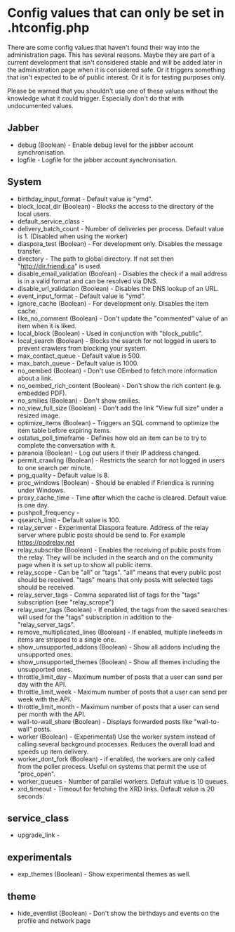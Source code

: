 Config values that can only be set in .htconfig.php
===================================================

There are some config values that haven't found their way into the administration page. This has several reasons. Maybe they are part of a 
current development that isn't considered stable and will be added later in the administration page when it is considered safe. Or it triggers 
something that isn't expected to be of public interest. Or it is for testing purposes only.

Please be warned that you shouldn't use one of these values without the knowledge what it could trigger. Especially don't do that with 
undocumented values.

## Jabber ##
* debug (Boolean) - Enable debug level for the jabber account synchronisation.
* logfile - Logfile for the jabber account synchronisation.

## System ##

* birthday_input_format - Default value is "ymd".
* block_local_dir (Boolean) - Blocks the access to the directory of the local users.
* default_service_class - 
* delivery_batch_count - Number of deliveries per process. Default value is 1. (Disabled when using the worker)
* diaspora_test (Boolean) - For development only. Disables the message transfer.
* directory - The path to global directory. If not set then "http://dir.friendi.ca" is used.
* disable_email_validation (Boolean) - Disables the check if a mail address is in a valid format and can be resolved via DNS.
* disable_url_validation (Boolean) - Disables the DNS lookup of an URL.
* event_input_format - Default value is "ymd".
* ignore_cache (Boolean) - For development only. Disables the item cache.
* like_no_comment (Boolean) - Don't update the "commented" value of an item when it is liked.
* local_block (Boolean) - Used in conjunction with "block_public".
* local_search (Boolean) - Blocks the search for not logged in users to prevent crawlers from blocking your system.
* max_contact_queue - Default value is 500.
* max_batch_queue - Default value is 1000.
* no_oembed (Boolean) - Don't use OEmbed to fetch more information about a link.
* no_oembed_rich_content (Boolean) - Don't show the rich content (e.g. embedded PDF).
* no_smilies (Boolean) - Don't show smilies.
* no_view_full_size (Boolean) - Don't add the link "View full size" under a resized image.
* optimize_items (Boolean) - Triggers an SQL command to optimize the item table before expiring items.
* ostatus_poll_timeframe - Defines how old an item can be to try to complete the conversation with it.
* paranoia (Boolean) - Log out users if their IP address changed.
* permit_crawling (Boolean) - Restricts the search for not logged in users to one search per minute.
* png_quality - Default value is 8.
* proc_windows (Boolean) - Should be enabled if Friendica is running under Windows.
* proxy_cache_time - Time after which the cache is cleared. Default value is one day.
* pushpoll_frequency - 
* qsearch_limit - Default value is 100.
* relay_server - Experimental Diaspora feature. Address of the relay server where public posts should be send to. For example https://podrelay.net
* relay_subscribe (Boolean) - Enables the receiving of public posts from the relay. They will be included in the search and on the community page when it is set up to show all public items.
* relay_scope - Can be "all" or "tags". "all" means that every public post should be received. "tags" means that only posts witt selected tags should be received.
* relay_server_tags - Comma separated list of tags for the "tags" subscription (see "relay_scrope")
* relay_user_tags (Boolean) - If enabled, the tags from the saved searches will used for the "tags" subscription in addition to the "relay_server_tags".
* remove_multiplicated_lines (Boolean) - If enabled, multiple linefeeds in items are stripped to a single one.
* show_unsupported_addons (Boolean) - Show all addons including the unsupported ones.
* show_unsupported_themes (Boolean) - Show all themes including the unsupported ones.
* throttle_limit_day - Maximum number of posts that a user can send per day with the API.
* throttle_limit_week - Maximum number of posts that a user can send per week with the API.
* throttle_limit_month - Maximum number of posts that a user can send per month with the API.
* wall-to-wall_share (Boolean) - Displays forwarded posts like "wall-to-wall" posts.
* worker (Boolean) - (Experimental) Use the worker system instead of calling several background processes. Reduces the overall load and speeds up item delivery.
* worker_dont_fork (Boolean) - if enabled, the workers are only called from the poller process. Useful on systems that permit the use of "proc_open".
* worker_queues - Number of parallel workers. Default value is 10 queues.
* xrd_timeout - Timeout for fetching the XRD links. Default value is 20 seconds.

## service_class ##

* upgrade_link - 

## experimentals ##

* exp_themes (Boolean) - Show experimental themes as well.

## theme ##

* hide_eventlist (Boolean) - Don't show the birthdays and events on the profile and network page
